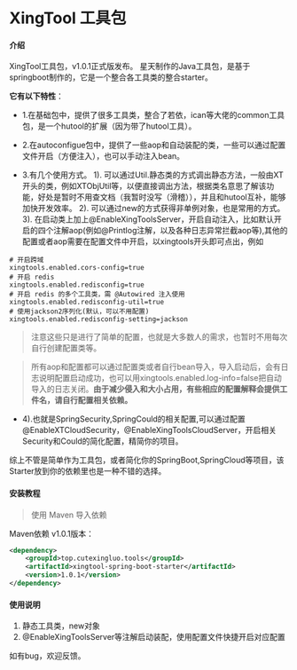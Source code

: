 # XingTool 工具包

#### 介绍
XingTool工具包，v1.0.1正式版发布。
星天制作的Java工具包，是基于springboot制作的，它是一个整合各工具类的整合starter。

**它有以下特性**：

- 1.在基础包中，提供了很多工具类，整合了若依，ican等大佬的common工具包，是一个hutool的扩展（因为带了hutool工具）。

- 2.在autoconfigue包中，提供了一些aop和自动装配的类，一些可以通过配置文件开启（方便注入），也可以手动注入bean。

- 3.有几个使用方式。
  1). 可以通过Util.静态类的方式调出静态方法，一般由XT开头的类，例如XTObjUtil等，以便直接调出方法，根据类名意思了解该功能，好处是暂时不用查文档（我暂时没写（滑稽）），并且和hutool互补，能够加快开发效率。
  2). 可以通过new的方式获得非单例对象，也是常用的方式。
  3). 在启动类上加上@EnableXingToolsServer，开启自动注入，比如默认开启的四个注解aop(例如@Printlog注解，以及各种日志异常拦截aop等),其他的配置或者aop需要在配置文件中开启，以xingtools开头即可点出，例如

```properties
# 开启跨域
xingtools.enabled.cors-config=true
# 开启 redis
xingtools.enabled.redisconfig=true
# 开启 redis 的多个工具类，需 @Autowired 注入使用
xingtools.enabled.redisconfig-util=true
# 使用jackson2序列化(默认，可以不用配置)
xingtools.enabled.redisconfig-setting=jackson
```
> 注意这些只是进行了简单的配置，也就是大多数人的需求，也暂时不用每次自行创建配置类等。

> 所有aop和配置都可以通过配置类或者自行bean导入，导入启动后，会有日志说明配置启动成功，也可以用xingtools.enabled.log-info=false把自动导入的日志关闭。**由于减少侵入和大小占用，有些相应的配置解释会提供工件名，请自行配置相关依赖。**

- 4).也就是SpringSecurity,SpringCould的相关配置,可以通过配置@EnableXTCloudSecurity，@EnableXingToolsCloudServer，开启相关Security和Could的简化配置，精简你的项目。

综上不管是简单作为工具包，或者简化你的SpringBoot,SpringCloud等项目，该Starter放到你的依赖里也是一种不错的选择。



#### 安装教程

> 使用 Maven 导入依赖

Maven依赖 v1.0.1版本：
```xml
<dependency>
	<groupId>top.cutexingluo.tools</groupId>
	<artifactId>xingtool-spring-boot-starter</artifactId>
	<version>1.0.1</version>
</dependency>
```

#### 使用说明

1.  静态工具类，new对象
2.  @EnableXingToolsServer等注解启动装配，使用配置文件快捷开启对应配置



如有bug，欢迎反馈。
